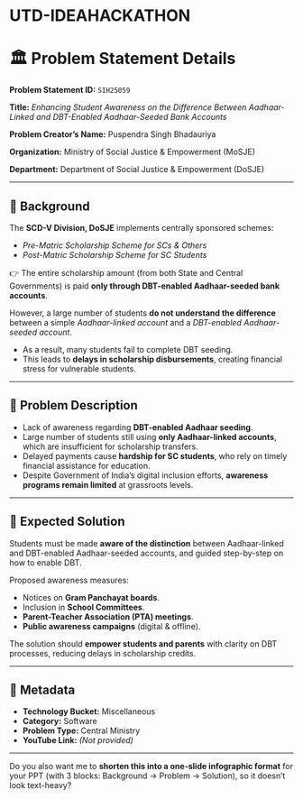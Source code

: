 # UTD-IDEAHACKATHON

# 🏛️ Problem Statement Details

**Problem Statement ID:** `SIH25059`

**Title:** *Enhancing Student Awareness on the Difference Between Aadhaar-Linked and DBT-Enabled Aadhaar-Seeded Bank Accounts*

**Problem Creator’s Name:** Puspendra Singh Bhadauriya

**Organization:** Ministry of Social Justice & Empowerment (MoSJE)

**Department:** Department of Social Justice & Empowerment (DoSJE)

---

## 📌 Background

The **SCD-V Division, DoSJE** implements centrally sponsored schemes:

* *Pre-Matric Scholarship Scheme for SCs & Others*
* *Post-Matric Scholarship Scheme for SC Students*

👉 The entire scholarship amount (from both State and Central Governments) is paid **only through DBT-enabled Aadhaar-seeded bank accounts**.

However, a large number of students **do not understand the difference** between a simple *Aadhaar-linked account* and a *DBT-enabled Aadhaar-seeded account*.

* As a result, many students fail to complete DBT seeding.
* This leads to **delays in scholarship disbursements**, creating financial stress for vulnerable students.

---

## 📌 Problem Description

* Lack of awareness regarding **DBT-enabled Aadhaar seeding**.
* Large number of students still using **only Aadhaar-linked accounts**, which are insufficient for scholarship transfers.
* Delayed payments cause **hardship for SC students**, who rely on timely financial assistance for education.
* Despite Government of India’s digital inclusion efforts, **awareness programs remain limited** at grassroots levels.

---

## 📌 Expected Solution

Students must be made **aware of the distinction** between Aadhaar-linked and DBT-enabled Aadhaar-seeded accounts, and guided step-by-step on how to enable DBT.

Proposed awareness measures:

* Notices on **Gram Panchayat boards**.
* Inclusion in **School Committees**.
* **Parent-Teacher Association (PTA) meetings**.
* **Public awareness campaigns** (digital & offline).

The solution should **empower students and parents** with clarity on DBT processes, reducing delays in scholarship credits.

---

## 📌 Metadata

* **Technology Bucket:** Miscellaneous
* **Category:** Software
* **Problem Type:** Central Ministry
* **YouTube Link:** *(Not provided)*

---

Do you also want me to **shorten this into a one-slide infographic format** for your PPT (with 3 blocks: Background → Problem → Solution), so it doesn’t look text-heavy?
